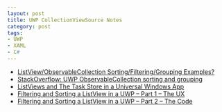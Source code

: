 ```yaml
---
layout: post
title: UWP CollectionViewSource Notes
category: post
tags:
- UWP
- XAML
- C#
---
```

- [ListView/ObservableCollection Sorting/Filtering/Grouping Examples?](https://social.msdn.microsoft.com/Forums/en-US/3235ae1d-56ad-457c-93ba-67c8881e0660/uwp-listviewobservablecollection-sortingfilteringgrouping-examples?forum=wpdevelop)
- [StackOverflow: UWP ObservableCollection sorting and grouping
](https://stackoverflow.com/questions/34915276/uwp-observablecollection-sorting-and-grouping)
- [ListViews and The Task Store in a Universal Windows&nbsp;App](https://shellmonger.com/2015/10/23/listviews-and-the-task-store-in-a-universal-windows-app/)
- [Filtering and Sorting a ListView in a UWP &#8211; Part 1 &#8211; The&nbsp;UX](https://shellmonger.com/2015/10/27/filtering-and-sorting-a-listview-in-a-uwp-part-1-the-ux/)
- [Filtering and Sorting a ListView in a UWP &#8211; Part 2 &#8211; The&nbsp;Code](https://shellmonger.com/2015/10/30/filtering-and-sorting-a-listview-in-a-uwp-part-2-the-code/)
